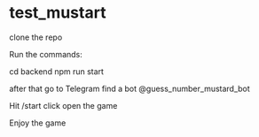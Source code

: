 # test_mustart

clone the repo

Run the commands:

cd backend
npm run start 

after that go to Telegram
find a bot @guess_number_mustard_bot

Hit /start
click open the game 

Enjoy the game
